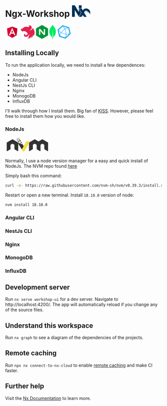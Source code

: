 # Ngx-Workshop <a href="https://nx.dev" target="_blank"><img src="images/nx-logo.png" height="37"></a>

<div><!-- .element: style="display: flex; flex-direction: row;" -->
<a href="https://angular.io/" target="_blank"><img src="images/angular-logo.svg" height="45" alt="Angular" /></a>
<a href="http://nestjs.com/" target="blank"><img src="images/nestjs-logo.svg" height="45" alt="Nest Js" /></a>
<a href="https://www.nginx.com/" target="blank"><img src="images/nginx-logo.svg" height="45" alt="Nginx" /></a>
<a href="https://www.mongodb.com" target="_blank"><img src="images/mongodb-logo.png" height="45" alt="MongoDB" ></a>
<a href="https://www.influxdata.com/" target="_blank"><img src="images/influxdb-logo.svg" height="45" alt="MongoDB" ></a>
</div>

## Installing Locally
To run the application locally, we need to install a few dependences:
<ul>
  <li>NodeJs</li>
  <li>Angular CLI</li>
  <li>NestJs CLI</li>
  <li>Nginx</li>
  <li>MonogoDB</li>
  <li>InfluxDB</li>
</ul>
<p>I'll walk through how I install them. Big fan of <a href="https://en.wikipedia.org/wiki/KISS_principle" target="_blank">KISS</a>. However, please feel free to install them how you would like.</p>

### NodeJs
<a href="https://github.com/nvm-sh/logos"><img alt="nvm project logo" src="images/nvm-logo.svg" height="50" /></a>

Normally, I use a node version manager for a easy and quick install of NodeJs. The NVM repo found <a href="https://github.com/nvm-sh/nvm" target="_blank">here</a>

Simply bash this command:

```sh
curl -o- https://raw.githubusercontent.com/nvm-sh/nvm/v0.39.3/install.sh | bash
```
Restart or open a new terminal.
Install ```18.10.0``` version of node:

```sh
nvm install 18.10.0
```

### Angular CLI

### NestJs CLI

### Nginx

### MonogoDB

### InfluxDB


## Development server

Run `nx serve workshop-ui` for a dev server. Navigate to http://localhost:4200/. The app will automatically reload if you change any of the source files.

## Understand this workspace

Run `nx graph` to see a diagram of the dependencies of the projects.

## Remote caching

Run `npx nx connect-to-nx-cloud` to enable [remote caching](https://nx.app) and make CI faster.

## Further help

Visit the [Nx Documentation](https://nx.dev) to learn more.
